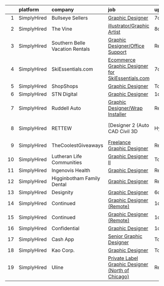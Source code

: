

|    | platform    | company                         | job                                                                                                                                                                 | update_time   | location          |
|---:|:------------|:--------------------------------|:--------------------------------------------------------------------------------------------------------------------------------------------------------------------|:--------------|:------------------|
|  1 | SimplyHired | Bullseye Sellers                | [Graphic Designer](https://www.simplyhired.com/job/WcUmhyBm9ZpmnIX8l6ahkkknjm7WCWvjcJ9EYoFmCwBGGknzYNDrCQ?q=graphic+designer)                                       | 7d            | Remote            |
|  2 | SimplyHired | The Vine                        | [illustrator/Graphic Artist](https://www.simplyhired.com/job/040rqe25tJBnu8D0Zi5sbZV8dDFfFox-I1IyIjGrU1DtWb1SXj9JcA?q=graphic+designer)                             | 8d            | Sunnyvale, CA     |
|  3 | SimplyHired | Southern Belle Vacation Rentals | [Graphic Designer/Office Support](https://www.simplyhired.com/job/tN318RTqVYP6jVwUwGt3g5IXiwwJC5zotfD3wfTEH73N97rPxD0bKA?q=graphic+designer)                        | Recently      | Tybee Island, GA  |
|  4 | SimplyHired | SkiEssentials.com               | [Ecommerce Graphic Designer for SkiEssentials.com](https://www.simplyhired.com/job/N2iwhlb6ydfwt6juNO9GcojnTjTndEZrweQ4nOKwn9AKo52McEEA7Q?q=graphic+designer)       | 7d            | Stowe, VT         |
|  5 | SimplyHired | ShopShops                       | [Graphic Designer](https://www.simplyhired.com/job/U0vJbSb_7dKxwMNR_Uo7R3byU4qz3V0KLIp4UfRLSb8alXltEKVgwg?q=graphic+designer)                                       | Today         | Remote            |
|  6 | SimplyHired | STN Digital                     | [Graphic Designer](https://www.simplyhired.com/job/4X0O0N3Gys-veuO_JVRf2pU574fz0bi94AXueQRRvbGCIJaepcY-cA?q=graphic+designer)                                       | 1d            | Remote            |
|  7 | SimplyHired | Ruddell Auto                    | [Graphic Designer/Wrap Installer](https://www.simplyhired.com/job/ajBuBy_i5ox-3IxXVO1Z0h4bkN1J6RZN4kDRj4Q2JSc_MWJ3RHVkbQ?q=graphic+designer)                        | Recently      | Port Angeles, WA  |
|  8 | SimplyHired | RETTEW                          | [Designer 2 (Auto CAD Civil 3D |Hybrid | Sign On Bonus)](https://www.simplyhired.com/job/3pek8Sdjv2IQVaGMEn_8cbSmYH0FekHiEaxQk69Jhr48Xk5NY0oGMg?q=graphic+designer) | Recently      | Mechanicsburg, PA |
|  9 | SimplyHired | TheCoolestGiveaways             | [Freelance Graphic Designer](https://www.simplyhired.com/job/RLeVriDFQ-0N3S_bXsJCIexmjRXoQ3XP0WH5-IiM4cMpTwLU6dm8JQ?q=graphic+designer)                             | Recently      | Remote            |
| 10 | SimplyHired | Lutheran Life Communities       | [Graphic Designer II](https://www.simplyhired.com/job/RJXxHQh39Huo3B2rMMnTLJOARYUaHWwVJ53Rp-HWugZHme4Tt2Ue1A?q=graphic+designer)                                    | Today         | Remote            |
| 11 | SimplyHired | Ingenovis Health                | [Graphic Designer](https://www.simplyhired.com/job/AkdFxoeH97bUPY74Gr72T3iag-nHzh7kEgNZi-wxkWmAGJjZx85ngA?q=graphic+designer)                                       | Recently      | Remote            |
| 12 | SimplyHired | Higginbotham Family Dental      | [Graphic Designer](https://www.simplyhired.com/job/dNbsywNa6QbZTRQsbdER3FB-zroj-Z0gd1ZPg2qlYpntI23IhqW-jg?q=graphic+designer)                                       | Recently      | Jonesboro, AR     |
| 13 | SimplyHired | Designity                       | [Graphic Designer](https://www.simplyhired.com/job/QT11XHS-OOB7K0NIar8MiuEwKmeHM5r021gaKIpaqpkw4NuyMXXr-w?q=graphic+designer)                                       | 6d            | Remote            |
| 14 | SimplyHired | Continued                       | [Graphic Designer (Remote)](https://www.simplyhired.com/job/Ja-YjRBTIGARNJZoPJ5FtNanLenVb9k8Lz4oiLhsuc0xcNZjS5YWrg?q=graphic+designer)                              | 1d            | Remote            |
| 15 | SimplyHired | Continued                       | [Graphic Designer (Remote)](https://www.simplyhired.com/job/Ja-YjRBTIGARNJZoPJ5FtNanLenVb9k8Lz4oiLhsuc0xcNZjS5YWrg?q=graphic+designer)                              | 1d            | Remote            |
| 16 | SimplyHired | Confidential                    | [Graphic Designer](https://www.simplyhired.com/job/WJDn8jxG9R8M54uU1J64FOI0nPJ_d6AFQnreVFdjFlCwDN7vpdFnRQ?q=graphic+designer)                                       | 1d            | Oregon            |
| 17 | SimplyHired | Cash App                        | [Senior Graphic Designer](https://www.simplyhired.com/job/-ZhW43kA-AM40K0fVJ5UlFhCQLLnGmZwVz_bMAF96fL4tsC_SJuWww?q=graphic+designer)                                | Today         | New York, NY      |
| 18 | SimplyHired | Kao Corp.                       | [Graphic Designer](https://www.simplyhired.com/job/BwGnpkO9HQzp3HBH2sqe6GUeMa9czbhIqpuuhyt_aeqDo6zNYMJO3g?q=graphic+designer)                                       | Today         | United States     |
| 19 | SimplyHired | Uline                           | [Private Label Graphic Designer (North of Chicago)](https://www.simplyhired.com/job/jsrXKX-In9Wux_Ub4Eg1iXsUWKeklb5LDrH2HpPYt7bnU0BwZcdB3w?q=graphic+designer)      | Recently      | Chicago, IL       |